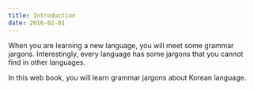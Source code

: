 ```yaml
---
title: Introduction
date: 2016-02-01
---
```


When you are learning a new language, you will meet some grammar jargons. Interestingly, every language has some jargons that you cannot find in other languages. 

In this web book, you will learn grammar jargons about Korean language. 